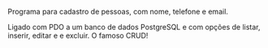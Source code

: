 Programa para cadastro de pessoas, com nome, telefone e email.

Ligado com PDO a um banco de dados PostgreSQL e com opções de listar, inserir, editar e e excluir.
O famoso CRUD!

